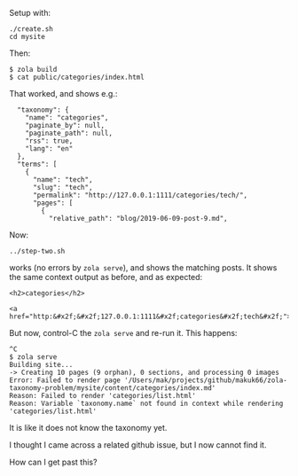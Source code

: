 Setup with:

```
./create.sh
cd mysite
```

Then:

```
$ zola build
$ cat public/categories/index.html
```

That worked, and shows e.g.:

```
  "taxonomy": {
    "name": "categories",
    "paginate_by": null,
    "paginate_path": null,
    "rss": true,
    "lang": "en"
  },
  "terms": [
    {
      "name": "tech",
      "slug": "tech",
      "permalink": "http://127.0.0.1:1111/categories/tech/",
      "pages": [
        {
          "relative_path": "blog/2019-06-09-post-9.md",
```

Now:

```
../step-two.sh
```

works (no errors by `zola serve`), and shows the matching posts.
It shows the same context output as before, and as expected:
```
<h2>categories</h2>

<a href="http:&#x2f;&#x2f;127.0.0.1:1111&#x2f;categories&#x2f;tech&#x2f;">tech</a>
```

But now, control-C the `zola serve` and re-run it.
This happens:

```
^C
$ zola serve
Building site...
-> Creating 10 pages (9 orphan), 0 sections, and processing 0 images
Error: Failed to render page '/Users/mak/projects/github/makuk66/zola-taxonomy-problem/mysite/content/categories/index.md'
Reason: Failed to render 'categories/list.html'
Reason: Variable `taxonomy.name` not found in context while rendering 'categories/list.html'
```

It is like it does not know the taxonomy yet.

I thought I came across a related github issue, but I now cannot find it.

How can I get past this?
